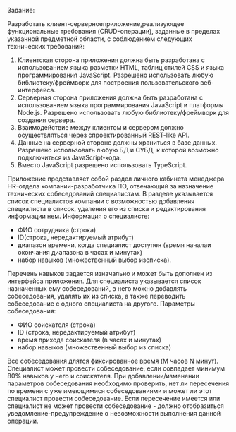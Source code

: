 
Задание:

Разработать клиент-серверноеприложение,реализующее функциональные требования (CRUD-операции), заданные в пределах указанной предметной области, с соблюдением следующих технических требований:
1. Клиентская сторона приложения должна быть разработана с использованием языка разметки HTML, таблиц стилей CSS и языка программирования JavaScript. Разрешено использовать любую библиотеку/фреймворк для построения пользовательского веб-интерфейса.
2. Серверная сторона приложения должна быть разработана с использованием языка программирования JavaScript и платформы Node.js. Разрешено использовать любую библиотеку/фреймворк для создания сервера.
3. Взаимодействие между клиентом и сервером должно осуществляться через спроектированный REST-like API.
4. Данные на серверной стороне должны храниться в базе данных. Разрешено использовать любую БД и СУБД, к которой возможно подключиться из JavaScript-кода.
5. Вместо JavaScript разрешено использовать TypeScript.

Приложение представляет собой раздел личного кабинета менеджера HR-отдела компании-разработчика ПО, отвечающий за назначение технических собеседований специалистам. В разделе указывается список специалистов компании с возможностью добавления специалиста в список, удаления его из списка и редактирования информации нем. 
Информация о специалисте:
- ФИО сотрудника (строка)
- ID(строка, нередактируемый атрибут)
- диапазон времени, когда специалист доступен (время началаи окончания диапазона в часах и минутах) 
- набор навыков (множественный выбор изсписка). 

Перечень навыков задается изначально и может быть дополнен из интерфейса приложения. Для специалиста указывается список назначенных ему собеседований, в него можно добавлять собеседования, удалять их из списка, а также переводить собеседование с одного специалиста на другого. 
Параметры собеседования: 
- ФИО соискателя (строка)
- ID (строка, нередактируемый атрибут)
- время прихода соискателя (в часах и минутах)
- набор навыков (множественный выбор из списка)

Все собеседования длятся фиксированное время (M часов N минут). 
Специалист может провести собеседование, если совпадает минимум 80% навыков у него и соискателя. 
При добавлении/изменении параметров собеседования необходимо проверить, нет ли пересечения по времени с уже имеющимися собеседованиями и может ли этот специалист провести собеседование. 
Если пересечение имеется или специалист не может провести собеседование - должно отобразиться уведомление-предупреждение о невозможности выполнения данной операции.
